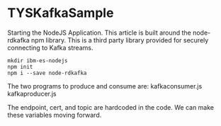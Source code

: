 # TYSKafkaSample

Starting the NodeJS Application.
This article is built around the node-rdkafka npm library. This is a third party library provided for securely connecting to Kafka streams.
```
mkdir ibm-es-nodejs 
npm init 
npm i --save node-rdkafka 
```
The two programs to produce and consume are:
kafkaconsumer.js   	
kafkaproducer.js

The endpoint, cert, and topic are hardcoded in the code.  We can make these variables moving forward.

